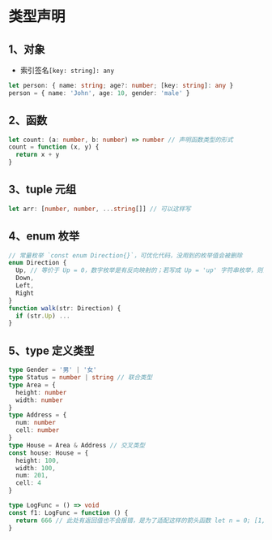 # 类型声明

## 1、对象

- 索引签名`[key: string]: any`

```ts
let person: { name: string; age?: number; [key: string]: any }
person = { name: 'John', age: 10, gender: 'male' }
```

## 2、函数

```ts
let count: (a: number, b: number) => number // 声明函数类型的形式
count = function (x, y) {
  return x + y
}
```

## 3、tuple 元组

```ts
let arr: [number, number, ...string[]] // 可以这样写
```

## 4、enum 枚举

```ts
// 常量枚举 `const enum Direction{}`，可优化代码，没用到的枚举值会被删除
enum Direction {
  Up, // 等价于 Up = 0，数字枚举是有反向映射的；若写成 Up = 'up' 字符串枚举，则没有反向映射
  Down,
  Left,
  Right
}
function walk(str: Direction) {
  if (str.Up) ...
}
```

## 5、type 定义类型

```ts
type Gender = '男' | '女'
type Status = number | string // 联合类型
type Area = {
  height: number
  width: number
}
type Address = {
  num: number
  cell: number
}
type House = Area & Address // 交叉类型
const house: House = {
  height: 100,
  width: 100,
  num: 201,
  cell: 4
}
```

```ts
type LogFunc = () => void
const f1: LogFunc = function () {
  return 666 // 此处有返回值也不会报错，是为了适配这样的箭头函数 let n = 0; [1,2,3].forEach(x => n += x);
}
```
